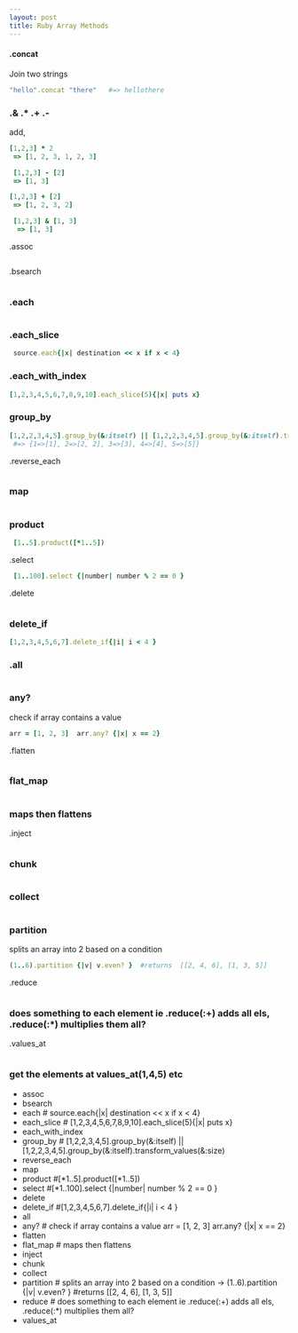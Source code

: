 ```yaml
---
layout: post
title: Ruby Array Methods
---
```


#### .concat
Join two strings
```ruby
"hello".concat "there"   #=> hellothere
```

### .& .* .+ .-
add,
```ruby
[1,2,3] * 2
 => [1, 2, 3, 1, 2, 3]

 [1,2,3] - [2]
 => [1, 3]

[1,2,3] + [2]
 => [1, 2, 3, 2]

 [1,2,3] & [1, 3]
  => [1, 3]
  ```

.assoc
```ruby

```

.bsearch
```ruby

```
### .each
```ruby

```
### .each_slice
```ruby
 source.each{|x| destination << x if x < 4}
```
### .each_with_index
```ruby
[1,2,3,4,5,6,7,8,9,10].each_slice(5){|x| puts x}
```
### group_by
```ruby
[1,2,2,3,4,5].group_by(&:itself) || [1,2,2,3,4,5].group_by(&:itself).transform_values(&:size)
 #=> {1=>[1], 2=>[2, 2], 3=>[3], 4=>[4], 5=>[5]}
```

.reverse_each
```ruby

```
### map
```ruby

```
### product
```ruby
 [1..5].product([*1..5])
```
.select
```ruby
 [1..100].select {|number| number % 2 == 0 }
```

.delete
```ruby

```
### delete_if
```ruby
[1,2,3,4,5,6,7].delete_if{|i| i < 4 }
```
### .all
```ruby

```
### any?
check if array contains a value
```ruby
arr = [1, 2, 3]  arr.any? {|x| x == 2}
```

.flatten
```ruby

```
### flat_map
```ruby

```
###  maps then flattens
.inject
```ruby

```
### chunk
```ruby

```
### collect
```ruby

```
### partition
splits an array into 2 based on a condition
```ruby
(1..6).partition {|v| v.even? }  #returns  [[2, 4, 6], [1, 3, 5]]
```

.reduce
```ruby

```
###  does something to each element ie .reduce(:+) adds all els, .reduce(:*) multiplies them all?
.values_at
```ruby

```
###  get the elements at values_at(1,4,5) etc



- assoc
- bsearch
- each                   # source.each{|x| destination << x if x < 4}
- each_slice             # [1,2,3,4,5,6,7,8,9,10].each_slice(5){|x| puts x}
- each_with_index
- group_by              # [1,2,2,3,4,5].group_by(&:itself) || [1,2,2,3,4,5].group_by(&:itself).transform_values(&:size)
- reverse_each
- map
- product                #[*1..5].product([*1..5])
- select                 #[*1..100].select {|number| number % 2 == 0 }
- delete
- delete_if              #[1,2,3,4,5,6,7].delete_if{|i| i < 4 }
- all
- any?                  # check if array contains a value arr = [1, 2, 3]  arr.any? {|x| x == 2}
- flatten
- flat_map              # maps then flattens
- inject
- chunk
- collect
- partition             # splits an array into 2 based on a condition -> (1..6).partition {|v| v.even? }  #returns  [[2, 4, 6], [1, 3, 5]]
- reduce                # does something to each element ie .reduce(:+) adds all els, .reduce(:*) multiplies them all?
- values_at
